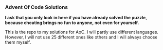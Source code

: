 ### Advent Of Code Solutions

**I ask that you only look in here if you have already solved the puzzle, because cheating brings no fun to anyone, not even for yourself.**

This is the repo to my solutions for AoC.
I will partly use different languages. However, I will not use 25 different ones like others and I will always choose them myself. 

